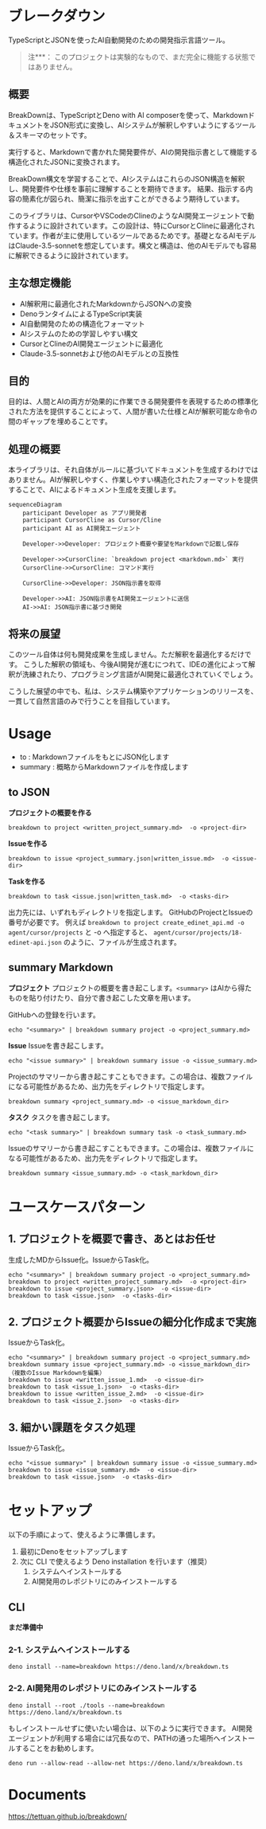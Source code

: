 # ブレークダウン
TypeScriptとJSONを使ったAI自動開発のための開発指示言語ツール。

> 注***： このプロジェクトは実験的なもので、まだ完全に機能する状態ではありません。


## 概要

BreakDownは、TypeScriptとDeno with AI composerを使って、MarkdownドキュメントをJSON形式に変換し、AIシステムが解釈しやすいようにするツール＆スキーマのセットです。

実行すると、Markdownで書かれた開発要件が、AIの開発指示書として機能する構造化されたJSONに変換されます。

BreakDown構文を学習することで、AIシステムはこれらのJSON構造を解釈し、開発要件や仕様を事前に理解することを期待できます。
結果、指示する内容の簡素化が図られ、簡潔に指示を出すことができるよう期待しています。

このライブラリは、CursorやVSCodeのClineのようなAI開発エージェントで動作するように設計されています。この設計は、特にCursorとClineに最適化されています。作者が主に使用しているツールであるためです。基礎となるAIモデルはClaude-3.5-sonnetを想定しています。構文と構造は、他のAIモデルでも容易に解釈できるように設計されています。

## 主な想定機能

- AI解釈用に最適化されたMarkdownからJSONへの変換
- DenoランタイムによるTypeScript実装
- AI自動開発のための構造化フォーマット
- AIシステムのための学習しやすい構文
- CursorとClineのAI開発エージェントに最適化
- Claude-3.5-sonnetおよび他のAIモデルとの互換性

## 目的

目的は、人間とAIの両方が効果的に作業できる開発要件を表現するための標準化された方法を提供することによって、人間が書いた仕様とAIが解釈可能な命令の間のギャップを埋めることです。

## 処理の概要

本ライブラリは、それ自体がルールに基づいてドキュメントを生成するわけではありません。AIが解釈しやすく、作業しやすい構造化されたフォーマットを提供することで、AIによるドキュメント生成を支援します。

```mermaid
sequenceDiagram
    participant Developer as アプリ開発者
    participant CursorCline as Cursor/Cline
    participant AI as AI開発エージェント

    Developer->>Developer: プロジェクト概要や要望をMarkdownで記載し保存

    Developer->>CursorCline: `breakdown project <markdown.md>` 実行
    CursorCline->>CursorCline: コマンド実行

    CursorCline->>Developer: JSON指示書を取得

    Developer->>AI: JSON指示書をAI開発エージェントに送信
    AI->>AI: JSON指示書に基づき開発

```


## 将来の展望

このツール自体は何も開発成果を生成しません。ただ解釈を最適化するだけです。
こうした解釈の領域も、今後AI開発が進むにつれて、IDEの進化によって解釈が洗練されたり、プログラミング言語がAI開発に最適化されていくでしょう。

こうした展望の中でも、私は、システム構築やアプリケーションのリリースを、一貫して自然言語のみで行うことを目指しています。

# Usage

- to : MarkdownファイルをもとにJSON化します
- summary : 概略からMarkdownファイルを作成します

## to JSON
**プロジェクトの概要を作る**

```
breakdown to project <written_project_summary.md>  -o <project-dir>
```

**Issueを作る**

```
breakdown to issue <project_summary.json|written_issue.md>  -o <issue-dir>
```

**Taskを作る**

```
breakdown to task <issue.json|written_task.md>  -o <tasks-dir>
```

出力先には、いずれもディレクトリを指定します。
GitHubのProjectとIssueの番号が必要です。 
例えば `breakdown to project create_edinet_api.md -o agent/cursor/projects` と -o へ指定すると、 `agent/cursor/projects/18-edinet-api.json` のように、ファイルが生成されます。

## summary Markdown

**プロジェクト**
プロジェクトの概要を書き起こします。`<summary>` はAIから得たものを貼り付けたり、自分で書き起こした文章を用います。

GitHubへの登録を行います。

```
echo "<summary>" | breakdown summary project -o <project_summary.md>
```

**Issue**
Issueを書き起こします。

```
echo "<issue summary>" | breakdown summary issue -o <issue_summary.md>
```

Projectのサマリーから書き起こすこともできます。この場合は、複数ファイルになる可能性があるため、出力先をディレクトリで指定します。

```
breakdown summary <project_summary.md> -o <issue_markdown_dir>
```


**タスク**
タスクを書き起こします。

```
echo "<task summary>" | breakdown summary task -o <task_summary.md>
```
Issueのサマリーから書き起こすこともできます。この場合は、複数ファイルになる可能性があるため、出力先をディレクトリで指定します。

```
breakdown summary <issue_summary.md> -o <task_markdown_dir>
```

# ユースケースパターン

## 1. プロジェクトを概要で書き、あとはお任せ
生成したMDからIssue化。IssueからTask化。

```
echo "<summary>" | breakdown summary project -o <project_summary.md>
breakdown to project <written_project_summary.md>  -o <project-dir>
breakdown to issue <project_summary.json>  -o <issue-dir>
breakdown to task <issue.json>  -o <tasks-dir>
```

## 2. プロジェクト概要からIssueの細分化作成まで実施
IssueからTask化。

```
echo "<summary>" | breakdown summary project -o <project_summary.md>
breakdown summary issue <project_summary.md> -o <issue_markdown_dir>
（複数のIssue Markdownを編集）
breakdown to issue <written_issue_1.md>  -o <issue-dir>
breakdown to task <issue_1.json>  -o <tasks-dir>
breakdown to issue <written_issue_2.md>  -o <issue-dir>
breakdown to task <issue_2.json>  -o <tasks-dir>
```

## 3. 細かい課題をタスク処理
IssueからTask化。

```
echo "<issue summary>" | breakdown summary issue -o <issue_summary.md>
breakdown to issue <issue_summary.md>  -o <issue-dir>
breakdown to task <issue.json>  -o <tasks-dir>
```

# セットアップ
以下の手順によって、使えるように準備します。

1. 最初にDenoをセットアップします
2. 次に CLI で使えるよう Deno installation を行います（推奨）
   1. システムへインストールする
   2. AI開発用のレポジトリにのみインストールする

## CLI

**まだ準備中**

### 2-1. システムへインストールする

```
deno install --name=breakdown https://deno.land/x/breakdown.ts
```

### 2-2. AI開発用のレポジトリにのみインストールする

```
deno install --root ./tools --name=breakdown https://deno.land/x/breakdown.ts
```

もしインストールせずに使いたい場合は、以下のように実行できます。
AI開発エージェントが利用する場合には冗長なので、PATHの通った場所へインストールすることをお勧めします。

```
deno run --allow-read --allow-net https://deno.land/x/breakdown.ts
```


# Documents
https://tettuan.github.io/breakdown/
